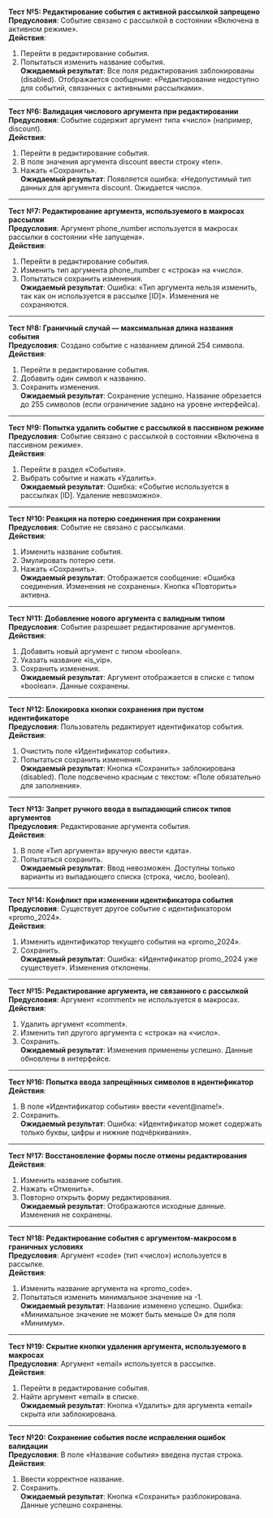 **Тест №5: Редактирование события с активной рассылкой запрещено**  
**Предусловия**: Событие связано с рассылкой в состоянии «Включена в активном режиме».  
**Действия**:  
1. Перейти в редактирование события.  
2. Попытаться изменить название события.  
**Ожидаемый результат**: Все поля редактирования заблокированы (disabled). Отображается сообщение: «Редактирование недоступно для событий, связанных с активными рассылками».

---

**Тест №6: Валидация числового аргумента при редактировании**  
**Предусловия**: Событие содержит аргумент типа «число» (например, discount).  
**Действия**:  
1. Перейти в редактирование события.  
2. В поле значения аргумента discount ввести строку «ten».  
3. Нажать «Сохранить».  
**Ожидаемый результат**: Появляется ошибка: «Недопустимый тип данных для аргумента discount. Ожидается число».

---

**Тест №7: Редактирование аргумента, используемого в макросах рассылки**  
**Предусловия**: Аргумент phone_number используется в макросах рассылки в состоянии «Не запущена».  
**Действия**:  
1. Перейти в редактирование события.  
2. Изменить тип аргумента phone_number с «строка» на «число».  
3. Попытаться сохранить изменения.  
**Ожидаемый результат**: Ошибка: «Тип аргумента нельзя изменить, так как он используется в рассылке [ID]». Изменения не сохраняются.

---

**Тест №8: Граничный случай — максимальная длина названия события**  
**Предусловия**: Создано событие с названием длиной 254 символа.  
**Действия**:  
1. Перейти в редактирование события.  
2. Добавить один символ к названию.  
3. Сохранить изменения.  
**Ожидаемый результат**: Сохранение успешно. Название обрезается до 255 символов (если ограничение задано на уровне интерфейса).

---

**Тест №9: Попытка удалить событие с рассылкой в пассивном режиме**  
**Предусловия**: Событие связано с рассылкой в состоянии «Включена в пассивном режиме».  
**Действия**:  
1. Перейти в раздел «События».  
2. Выбрать событие и нажать «Удалить».  
**Ожидаемый результат**: Ошибка: «Событие используется в рассылках [ID]. Удаление невозможно».

---

**Тест №10: Реакция на потерю соединения при сохранении**  
**Предусловия**: Событие не связано с рассылками.  
**Действия**:  
1. Изменить название события.  
2. Эмулировать потерю сети.  
3. Нажать «Сохранить».  
**Ожидаемый результат**: Отображается сообщение: «Ошибка соединения. Изменения не сохранены». Кнопка «Повторить» активна.

---

**Тест №11: Добавление нового аргумента с валидным типом**  
**Предусловия**: Событие разрешает редактирование аргументов.  
**Действия**:  
1. Добавить новый аргумент с типом «boolean».  
2. Указать название «is_vip».  
3. Сохранить изменения.  
**Ожидаемый результат**: Аргумент отображается в списке с типом «boolean». Данные сохранены.

---

**Тест №12: Блокировка кнопки сохранения при пустом идентификаторе**  
**Предусловия**: Пользователь редактирует идентификатор события.  
**Действия**:  
1. Очистить поле «Идентификатор события».  
2. Попытаться сохранить изменения.  
**Ожидаемый результат**: Кнопка «Сохранить» заблокирована (disabled). Поле подсвечено красным с текстом: «Поле обязательно для заполнения».

---

**Тест №13: Запрет ручного ввода в выпадающий список типов аргументов**  
**Предусловия**: Редактирование аргумента события.  
**Действия**:  
1. В поле «Тип аргумента» вручную ввести «дата».  
2. Попытаться сохранить.  
**Ожидаемый результат**: Ввод невозможен. Доступны только варианты из выпадающего списка (строка, число, boolean).

---

**Тест №14: Конфликт при изменении идентификатора события**  
**Предусловия**: Существует другое событие с идентификатором «promo_2024».  
**Действия**:  
1. Изменить идентификатор текущего события на «promo_2024».  
2. Сохранить.  
**Ожидаемый результат**: Ошибка: «Идентификатор promo_2024 уже существует». Изменения отклонены.

---

**Тест №15: Редактирование аргумента, не связанного с рассылкой**  
**Предусловия**: Аргумент «comment» не используется в макросах.  
**Действия**:  
1. Удалить аргумент «comment».  
2. Изменить тип другого аргумента с «строка» на «число».  
3. Сохранить.  
**Ожидаемый результат**: Изменения применены успешно. Данные обновлены в интерфейсе.

---

**Тест №16: Попытка ввода запрещённых символов в идентификатор**  
**Действия**:  
1. В поле «Идентификатор события» ввести «event@name!».  
2. Сохранить.  
**Ожидаемый результат**: Ошибка: «Идентификатор может содержать только буквы, цифры и нижние подчёркивания».

---

**Тест №17: Восстановление формы после отмены редактирования**  
**Действия**:  
1. Изменить название события.  
2. Нажать «Отменить».  
3. Повторно открыть форму редактирования.  
**Ожидаемый результат**: Отображаются исходные данные. Изменения не сохранены.

---

**Тест №18: Редактирование события с аргументом-макросом в граничных условиях**  
**Предусловия**: Аргумент «code» (тип «число») используется в рассылке.  
**Действия**:  
1. Изменить название аргумента на «promo_code».  
2. Попытаться изменить минимальное значение на -1.  
**Ожидаемый результат**: Название изменено успешно. Ошибка: «Минимальное значение не может быть меньше 0» для поля «Минимум».

---

**Тест №19: Скрытие кнопки удаления аргумента, используемого в макросах**  
**Предусловия**: Аргумент «email» используется в рассылке.  
**Действия**:  
1. Перейти в редактирование события.  
2. Найти аргумент «email» в списке.  
**Ожидаемый результат**: Кнопка «Удалить» для аргумента «email» скрыта или заблокирована.

---

**Тест №20: Сохранение события после исправления ошибок валидации**  
**Предусловия**: В поле «Название события» введена пустая строка.  
**Действия**:  
1. Ввести корректное название.  
2. Сохранить.  
**Ожидаемый результат**: Кнопка «Сохранить» разблокирована. Данные успешно сохранены.